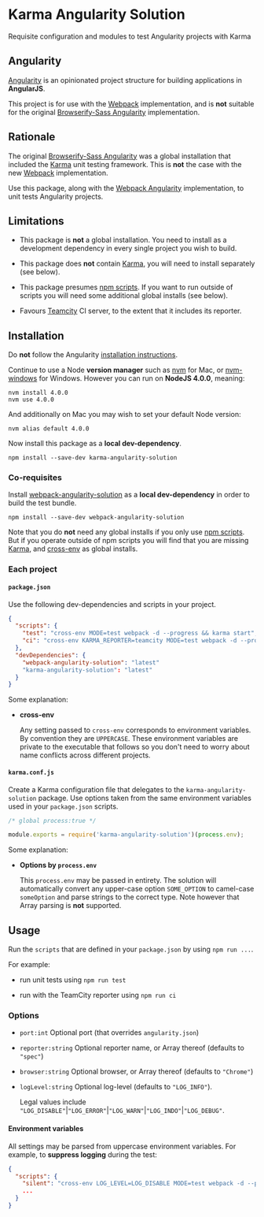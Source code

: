 # Karma Angularity Solution

Requisite configuration and modules to test Angularity projects with Karma

## Angularity

[Angularity](http://angularity.github.io/) is an opinionated project structure for building applications in **AngularJS**.

This project is for use with the [Webpack](https://webpack.github.io/) implementation, and is **not** suitable for the original [Browserify-Sass Angularity](https://github.com/angularity/node-angularity/) implementation.

## Rationale

The original [Browserify-Sass Angularity](https://github.com/angularity/node-angularity/) was a global installation that included the [Karma](https://www.npmjs.com/package/karma) unit testing framework. This is **not** the case with the new [Webpack](https://webpack.github.io/) implementation.

Use this package, along with the [Webpack Angularity](https://github.com/angularity/webpack-angularity-solution) implementation, to unit tests Angularity projects.

## Limitations

* This package is **not** a global installation. You need to install as a development dependency in every single project you wish to build.

* This package does **not** contain [Karma](http://karma-runner.github.io/), you will need to install separately (see below).

* This package presumes [npm scripts](https://docs.npmjs.com/misc/scripts). If you want to run outside of scripts you will need some additional global installs (see below).

* Favours [Teamcity](https://www.jetbrains.com/teamcity/) CI server, to the extent that it includes its reporter.

## Installation

Do **not** follow the Angularity [installation instructions](http://angularity.github.io/start/installation/).

Continue to use a Node **version manager** such as [nvm](https://github.com/creationix/nvm) for Mac, or [nvm-windows](https://github.com/coreybutler/nvm-windows) for Windows. However you can run on **NodeJS 4.0.0**, meaning:

```
nvm install 4.0.0
nvm use 4.0.0
```

And additionally on Mac you may wish to set your default Node version:

```
nvm alias default 4.0.0
```

Now install this package as a **local dev-dependency**.

```
npm install --save-dev karma-angularity-solution
```

### Co-requisites

Install [webpack-angularity-solution](https://github.com/angularity/webpack-angularity-solution) as a **local dev-dependency** in order to build the test bundle.

```
npm install --save-dev webpack-angularity-solution
```

Note that you do **not** need any global installs if you only use [npm scripts](https://docs.npmjs.com/misc/scripts). But if you operate outside of npm scripts you will find that you are missing [Karma](http://karma-runner.github.io/0.13/intro/installation.html), and [cross-env](https://www.npmjs.com/package/cross-env) as global installs.

### Each project

#### `package.json`

Use the following dev-dependencies and scripts in your project.

```json
{
  "scripts": {
    "test": "cross-env MODE=test webpack -d --progress && karma start",
    "ci": "cross-env KARMA_REPORTER=teamcity MODE=test webpack -d --progress && karma start"
  },
  "devDependencies": {
    "webpack-angularity-solution": "latest"
    "karma-angularity-solution": "latest"
  }
}
```

Some explanation:

* **cross-env**

	Any setting passed to `cross-env` corresponds to environment variables. By convention they are `UPPERCASE`. These environment variables are private to the executable that follows so you don't need to worry about name conflicts across different projects.

#### `karma.conf.js`

Create a Karma configuration file that delegates to the `karma-angularity-solution` package. Use options taken from the same environment variables used in your `package.json` scripts.

```javascript
/* global process:true */

module.exports = require('karma-angularity-solution')(process.env);
```

Some explanation:

* **Options by `process.env`**

	This `process.env` may be passed in entirety. The solution will automatically convert any upper-case option `SOME_OPTION` to camel-case `someOption` and parse strings to the correct type. Note however that Array parsing is **not** supported.

## Usage

Run the `scripts` that are defined in your `package.json` by using `npm run ...`.

For example:

* run unit tests using `npm run test`

* run with the TeamCity reporter using `npm run ci`

### Options

* `port:int` Optional port (that overrides `angularity.json`)

* `reporter:string` Optional reporter name, or Array thereof (defaults to `"spec"`)

* `browser:string` Optional browser, or Array thereof (defaults to `"Chrome"`)

* `logLevel:string` Optional log-level (defaults to `"LOG_INFO"`).
 
	Legal values include `"LOG_DISABLE"`|`"LOG_ERROR"`|`"LOG_WARN"`|`"LOG_INDO"`|`"LOG_DEBUG"`.


#### Environment variables

All settings may be parsed from uppercase environment variables. For example, to **suppress logging** during the test:

```json
{
  "scripts": {
    "silent": "cross-env LOG_LEVEL=LOG_DISABLE MODE=test webpack -d --progress && karma start"
	...
  }
}
```
